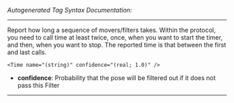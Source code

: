 _Autogenerated Tag Syntax Documentation:_

---
Report how long a sequence of movers/filters takes. Within the protocol, you need to call time at least twice, once, when you want to start the timer, and then, when you want to stop. The reported time is that between the first and last calls.

```
<Time name="(string)" confidence="(real; 1.0)" />
```

-   **confidence**: Probability that the pose will be filtered out if it does not pass this Filter

---
